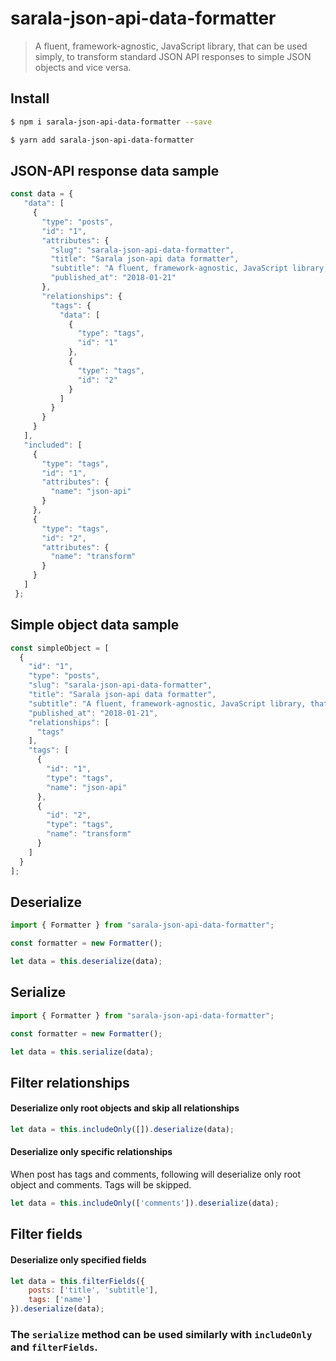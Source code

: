 # sarala-json-api-data-formatter
> A fluent, framework-agnostic, JavaScript library, that can be used simply, to transform standard JSON API responses to simple JSON objects and vice versa.

## Install

```sh
$ npm i sarala-json-api-data-formatter --save
```

```sh
$ yarn add sarala-json-api-data-formatter
```

## JSON-API response data sample

```javascript
const data = {
   "data": [
     {
       "type": "posts",
       "id": "1",
       "attributes": {
         "slug": "sarala-json-api-data-formatter",
         "title": "Sarala json-api data formatter",
         "subtitle": "A fluent, framework-agnostic, JavaScript library, that can be used simply, to transform standard JSON API responses to simple JSON objects and vice versa.",
         "published_at": "2018-01-21"
       },
       "relationships": {
         "tags": {
           "data": [
             {
               "type": "tags",
               "id": "1"
             },
             {
               "type": "tags",
               "id": "2"
             }
           ]
         }
       }
     }
   ],
   "included": [
     {
       "type": "tags",
       "id": "1",
       "attributes": {
         "name": "json-api"
       }
     },
     {
       "type": "tags",
       "id": "2",
       "attributes": {
         "name": "transform"
       }
     }
   ]
 };
```

## Simple object data sample

```javascript
const simpleObject = [
  {
    "id": "1",
    "type": "posts",
    "slug": "sarala-json-api-data-formatter",
    "title": "Sarala json-api data formatter",
    "subtitle": "A fluent, framework-agnostic, JavaScript library, that can be used simply, to transform standard JSON API responses to simple JSON objects and vice versa.",
    "published_at": "2018-01-21",
    "relationships": [
      "tags"
    ],
    "tags": [
      {
        "id": "1",
        "type": "tags",
        "name": "json-api"
      },
      {
        "id": "2",
        "type": "tags",
        "name": "transform"
      }
    ]
  }
];
```

## Deserialize

```javascript
import { Formatter } from "sarala-json-api-data-formatter";

const formatter = new Formatter();

let data = this.deserialize(data);
```

## Serialize

```javascript
import { Formatter } from "sarala-json-api-data-formatter";

const formatter = new Formatter();

let data = this.serialize(data);
```

## Filter relationships

#### Deserialize only root objects and skip all relationships

```javascript
let data = this.includeOnly([]).deserialize(data);
```

#### Deserialize only specific relationships

When post has tags and comments, following will deserialize only root object and comments. Tags will be skipped.

```javascript
let data = this.includeOnly(['comments']).deserialize(data);
```

## Filter fields

#### Deserialize only specified fields

```javascript
let data = this.filterFields({
    posts: ['title', 'subtitle'],
    tags: ['name']
}).deserialize(data);
```

### The `serialize` method can be used similarly with `includeOnly` and `filterFields`.
